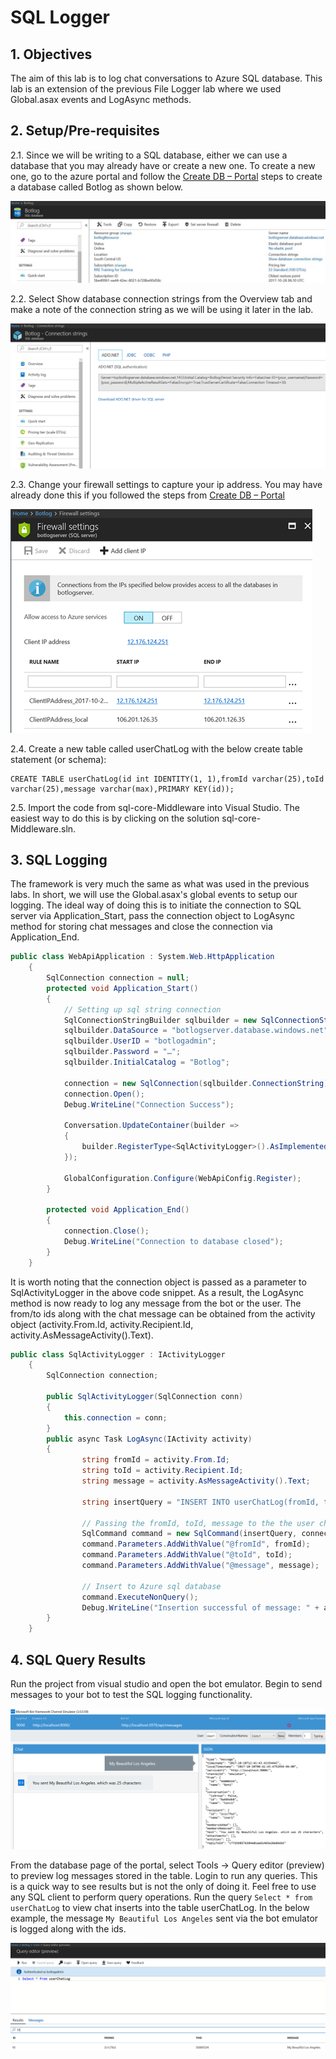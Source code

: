 # SQL Logger

## 1.	Objectives

The aim of this lab is to log chat conversations to Azure SQL database. This lab is an extension of the previous File Logger lab where we used Global.asax events and LogAsync methods.

## 2.	Setup/Pre-requisites

2.1.    Since we will be writing to a SQL database, either we can use a database that you may already have or create a new one. To create a new one, go to the azure portal and follow the [Create DB – Portal](https://docs.microsoft.com/en-us/azure/sql-database/sql-database-get-started-portal) steps to create a database called Botlog as shown below.

![Botlog](images/Bot_Log2.png)

2.2.   Select Show database connection strings from the Overview tab and make a note of the connection string as we will be using it later in the lab.

![Connection Strings](images/Connection_Strings4.png)

2.3.   Change your firewall settings to capture your ip address. You may have already done this if you followed the steps from [Create DB – Portal](https://docs.microsoft.com/en-us/azure/sql-database/sql-database-get-started-portal)

![Firewall Settings](images/Firewall_Settings3.png)

2.4.   Create a new table called userChatLog with the below create table statement (or schema):

```
CREATE TABLE userChatLog(id int IDENTITY(1, 1),fromId varchar(25),toId varchar(25),message varchar(max),PRIMARY KEY(id));
```

2.5.   Import the code from sql-core-Middleware into Visual Studio. The easiest way to do this is by clicking on the solution sql-core-Middleware.sln.

## 3.  SQL Logging

The framework is very much the same as what was used in the previous labs. In short, we will use the Global.asax's global events to setup our logging. The ideal way of doing this is to initiate the connection to SQL server via Application_Start, pass the connection object to LogAsync method for storing chat messages and close the connection via Application_End.

````c#
public class WebApiApplication : System.Web.HttpApplication
    {
        SqlConnection connection = null;
        protected void Application_Start()
        {
            // Setting up sql string connection
            SqlConnectionStringBuilder sqlbuilder = new SqlConnectionStringBuilder();
            sqlbuilder.DataSource = "botlogserver.database.windows.net";
            sqlbuilder.UserID = "botlogadmin";
            sqlbuilder.Password = "…";
            sqlbuilder.InitialCatalog = "Botlog";

            connection = new SqlConnection(sqlbuilder.ConnectionString);
            connection.Open();
            Debug.WriteLine("Connection Success");

            Conversation.UpdateContainer(builder =>
            {
                builder.RegisterType<SqlActivityLogger>().AsImplementedInterfaces().InstancePerDependency().WithParameter("conn", connection);
            });

            GlobalConfiguration.Configure(WebApiConfig.Register);
        }

        protected void Application_End()
        {
            connection.Close();
            Debug.WriteLine("Connection to database closed");
        }
    }
````

It is worth noting that the connection object is passed as a parameter to SqlActivityLogger in the above code snippet. As a result, the LogAsync method is now ready to log any message from the bot or the user. The from/to ids along with the chat message can be obtained from the activity object (activity.From.Id, activity.Recipient.Id, activity.AsMessageActivity().Text).

````c#
public class SqlActivityLogger : IActivityLogger
    {
        SqlConnection connection;

        public SqlActivityLogger(SqlConnection conn)
        {
            this.connection = conn;
        }
        public async Task LogAsync(IActivity activity)
        {
                string fromId = activity.From.Id;
                string toId = activity.Recipient.Id;
                string message = activity.AsMessageActivity().Text;

                string insertQuery = "INSERT INTO userChatLog(fromId, toId, message) VALUES (@fromId,@toId,@message)";
                
                // Passing the fromId, toId, message to the the user chatlog table 
                SqlCommand command = new SqlCommand(insertQuery, connection);
                command.Parameters.AddWithValue("@fromId", fromId);
                command.Parameters.AddWithValue("@toId", toId);
                command.Parameters.AddWithValue("@message", message);
              
                // Insert to Azure sql database
                command.ExecuteNonQuery();
                Debug.WriteLine("Insertion successful of message: " + activity.AsMessageActivity().Text);   
        }
    }
````
## 4.  SQL Query Results

Run the project from visual studio and open the bot emulator. Begin to send messages to your bot to test the SQL logging functionality.

![Bot Emulator](images/BotEmulator1.png)

From the database page of the portal, select Tools -> Query editor (preview) to preview log messages stored in the table. Login to run any queries.
This is a quick way to see results but is not the only of doing it. Feel free to use any SQL client to perform query operations. Run the query ````Select * from userChatLog```` to view chat inserts into the table userChatLog. In the below example, the message ````My Beautiful Los Angeles```` sent via the bot emulator is logged along with the ids.

![Query Editor](images/QueryEditor1.png)


